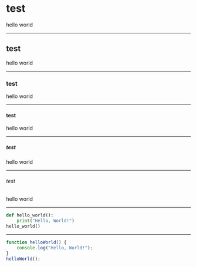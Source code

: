 
# test
hello world

---

## test
hello world

---

### test
hello world

---

#### test
hello world

---

##### test
hello world

---

###### test
hello world

---

```python
def hello_world():
    print("Hello, World!")
hello_world()
```

---

```javascript
function helloWorld() {
    console.log("Hello, World!");
}
helloWorld();
```
